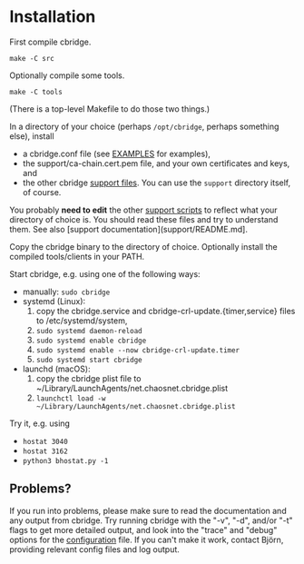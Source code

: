 # Installation

First compile cbridge.

```
make -C src
```

Optionally compile some tools.
```
make -C tools
```

(There is a top-level Makefile to do those two things.)

In a directory of your choice (perhaps `/opt/cbridge`, perhaps something else), install
- a cbridge.conf file (see [EXAMPLES](EXAMPLES.md) for examples),
- the support/ca-chain.cert.pem file, and your own certificates and keys, and
- the other cbridge [support files](../support). You can use the ```support``` directory itself, of course.

You probably **need to edit** the other [support scripts](../support) to reflect what your directory of choice is. You should read these files and try to understand them. See also [support documentation](support/README.md].

Copy the cbridge binary to the directory of choice. Optionally install the compiled tools/clients in your PATH.

Start cbridge, e.g. using one of the following ways:
- manually: ```sudo cbridge```
- systemd (Linux):
  1. copy the cbridge.service and cbridge-crl-update.{timer,service} files to /etc/systemd/system,
  2. ```sudo systemd daemon-reload```
  3. ```sudo systemd enable cbridge```
  4. ```sudo systemd enable --now cbridge-crl-update.timer```
  5. ```sudo systemd start cbridge```
- launchd (macOS):
  1. copy the cbridge plist file to ~/Library/LaunchAgents/net.chaosnet.cbridge.plist
  2. ```launchctl load -w ~/Library/LaunchAgents/net.chaosnet.cbridge.plist```

Try it, e.g. using
- ```hostat 3040```
- ```hostat 3162```
- ```python3 bhostat.py -1```

## Problems?

If you run into problems, please make sure to read the documentation and any output from cbridge. Try running cbridge with the "-v", "-d", and/or "-t" flags to get more detailed output, and look into the "trace" and "debug" options for the [configuration](CONFIGURATION.md) file. If you can't make it work, contact Björn, providing relevant config files and log output.
